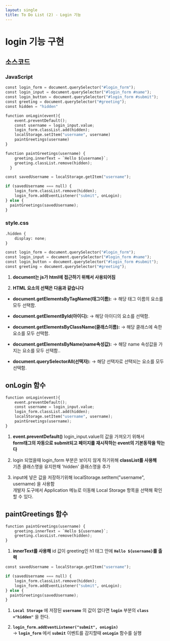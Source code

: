 ```yaml
---
layout: single
title: To Do List (2) - Login 기능
---
```


# login 기능 구현 

## 소스코드 

### JavaScript


```python
const login_form = document.querySelector("#login_form");
const login_input = document.querySelector("#login_form #name");
const login_button = document.querySelector("#login_form #submit");
const greeting = document.querySelector("#greeting");
const hidden = "hidden"

function onLogin(event){
    event.preventDefault();
    const username = login_input.value;
    login_form.classList.add(hidden);
    localStorage.setItem("username", username)
    paintGreetings(username)
}

function paintGreetings(username) {
    greeting.innerText = `Hello ${username}`;
    greeting.classList.remove(hidden);
  }

const savedUsername = localStorage.getItem("username");

if (savedUsername === null) {
    login_form.classList.remove(hidden);
    login_form.addEventListener("submit", onLogin);
} else {
  paintGreetings(savedUsername);
}
```

### style.css


```python
.hidden {
    display: none;
}
```


```python
const login_form = document.querySelector("#login_form");
const login_input = document.querySelector("#login_form #name");
const login_button = document.querySelector("#login_form #submit");
const greeting = document.querySelector("#greeting");
```

1. **document는 js가 html에 접근하기 위해서 사용되어짐** 

2. **HTML 요소의 선택은 다음과 같습니다**

+ **document.getElementsByTagName(태그이름):**   -> 해당 태그 이름의 요소를 모두 선택함.

+ **document.getElementById(아이디):**    -> 해당 아이디의 요소를 선택함.

+ **document.getElementsByClassName(클래스이름):**   -> 해당 클래스에 속한 요소를 모두 선택함.

+ **document.getElementsByName(name속성값):**    -> 해당 name 속성값을 가지는 요소를 모두 선택함..

+ **document.querySelectorAll(선택자):**   -> 해당 선택자로 선택되는 요소를 모두 선택함.

## onLogin 함수 


```python
function onLogin(event){
    event.preventDefault();
    const username = login_input.value;
    login_form.classList.add(hidden);
    localStorage.setItem("username", username);
    paintGreetings(username);
}
```

1. **event.preventDefault()**
login_input.value의 값을 가져오기 위해서 <br>
**form태그의 자동으로 submit되고 페이지를 재시작하는 event의 기본동작을 막는다** <br>   
  
2. login 되었을때 login_form 부분은 보이지 않게 하기위해 **classList를 사용해** <br>
기존 클래스명을 유지한채 'hidden' 클래스명을 추가

3. input에 넣은 값을 저장하기위해 localStorage.setItem("username", username) 을 사용함 <br>
개발자 도구에서 Application 메뉴로 이동해 Local Storage 항목을 선택해 확인할 수 있다. 

## paintGreetings 함수 


```python
function paintGreetings(username) {
    greeting.innerText = `Hello ${username}`;
    greeting.classList.remove(hidden);
}
```

1. **innerText를 사용해** id 값이 greeting인 h1 태그 안에 **`Hello ${username}`를 출력** 


```python
const savedUsername = localStorage.getItem("username");

if (savedUsername === null) {
    login_form.classList.remove(hidden);
    login_form.addEventListener("submit", onLogin);
} else {
  paintGreetings(savedUsername);
}
```

1. **`Local Storage`** 에 저장된 **`username`** 의 값이 없다면 **`login`** 부분의 **`class ="hidden"`** 을 한다.

2. **`login_form.addEventListener("submit", onLogin)`** <br>
-> **`login_form`** 에서 **`submit`** 이벤트를 감지할때 **`onLogin`** 함수를 실행  
